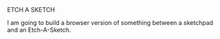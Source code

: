 ETCH A SKETCH

I am going to build a browser version of something between a sketchpad and an Etch-A-Sketch.
